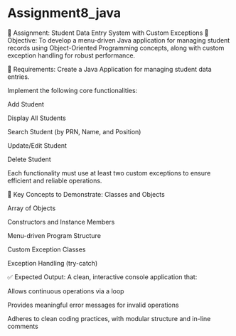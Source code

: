 # Assignment8_java
📘 Assignment: Student Data Entry System with Custom Exceptions
🎯 Objective:
To develop a menu-driven Java application for managing student records using Object-Oriented Programming concepts, along with custom exception handling for robust performance.

🧩 Requirements:
Create a Java Application for managing student data entries.

Implement the following core functionalities:

Add Student

Display All Students

Search Student (by PRN, Name, and Position)

Update/Edit Student

Delete Student

Each functionality must use at least two custom exceptions to ensure efficient and reliable operations.

🔧 Key Concepts to Demonstrate:
Classes and Objects

Array of Objects

Constructors and Instance Members

Menu-driven Program Structure

Custom Exception Classes

Exception Handling (try-catch)

✅ Expected Output:
A clean, interactive console application that:

Allows continuous operations via a loop

Provides meaningful error messages for invalid operations

Adheres to clean coding practices, with modular structure and in-line comments
